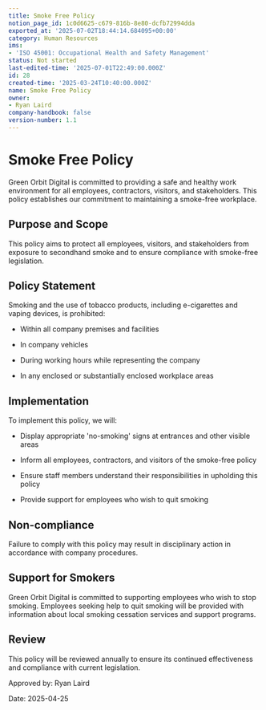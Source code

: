 ```yaml
---
title: Smoke Free Policy
notion_page_id: 1c0d6625-c679-816b-8e80-dcfb72994dda
exported_at: '2025-07-02T18:44:14.684095+00:00'
category: Human Resources
ims:
- 'ISO 45001: Occupational Health and Safety Management'
status: Not started
last-edited-time: '2025-07-01T22:49:00.000Z'
id: 28
created-time: '2025-03-24T10:40:00.000Z'
name: Smoke Free Policy
owner:
- Ryan Laird
company-handbook: false
version-number: 1.1
---
```


# Smoke Free Policy

Green Orbit Digital is committed to providing a safe and healthy work environment for all employees, contractors, visitors, and stakeholders. This policy establishes our commitment to maintaining a smoke-free workplace.

## Purpose and Scope

This policy aims to protect all employees, visitors, and stakeholders from exposure to secondhand smoke and to ensure compliance with smoke-free legislation.

## Policy Statement

Smoking and the use of tobacco products, including e-cigarettes and vaping devices, is prohibited:

- Within all company premises and facilities

- In company vehicles

- During working hours while representing the company

- In any enclosed or substantially enclosed workplace areas

## Implementation

To implement this policy, we will:

- Display appropriate 'no-smoking' signs at entrances and other visible areas

- Inform all employees, contractors, and visitors of the smoke-free policy

- Ensure staff members understand their responsibilities in upholding this policy

- Provide support for employees who wish to quit smoking

## Non-compliance

Failure to comply with this policy may result in disciplinary action in accordance with company procedures.

## Support for Smokers

Green Orbit Digital is committed to supporting employees who wish to stop smoking. Employees seeking help to quit smoking will be provided with information about local smoking cessation services and support programs.

## Review

This policy will be reviewed annually to ensure its continued effectiveness and compliance with current legislation.

Approved by: Ryan Laird

Date: 2025-04-25